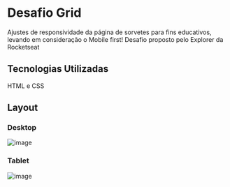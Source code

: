 # Desafio Grid
Ajustes de responsividade da página de sorvetes para fins educativos, levando em consideração o Mobile first! Desafio proposto pelo Explorer da Rocketseat

## Tecnologias Utilizadas
HTML e CSS

## Layout

### Desktop
![image](https://user-images.githubusercontent.com/94807208/166236135-ec3ef04e-111f-412d-9fc8-fd5f2ff93eb4.png)

### Tablet
![image](https://user-images.githubusercontent.com/94807208/165823922-8b2ccb12-f59a-4433-bb0f-114506da37f4.png)
